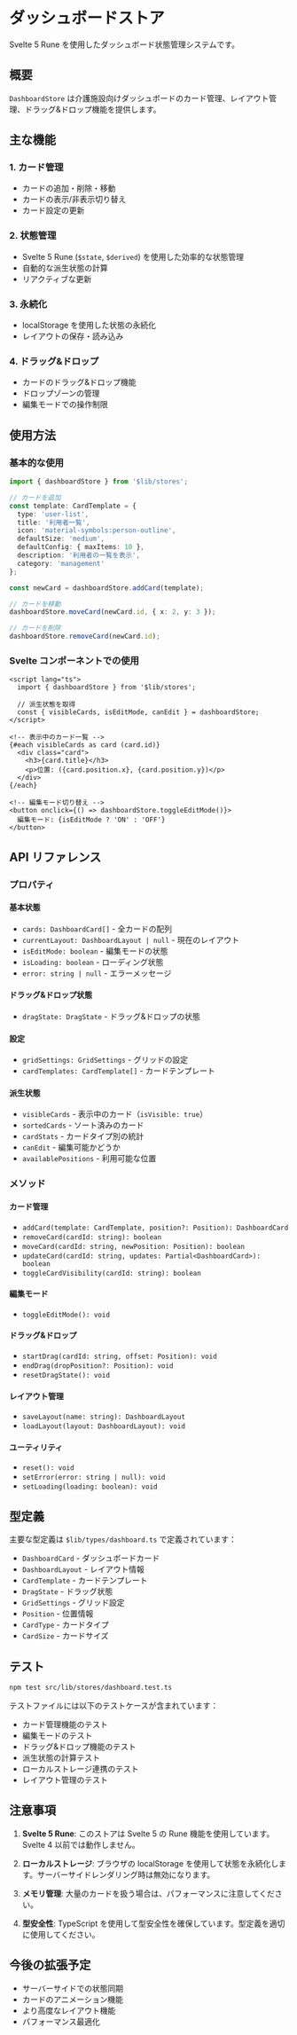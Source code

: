 # ダッシュボードストア

Svelte 5 Rune を使用したダッシュボード状態管理システムです。

## 概要

`DashboardStore` は介護施設向けダッシュボードのカード管理、レイアウト管理、ドラッグ&ドロップ機能を提供します。

## 主な機能

### 1. カード管理
- カードの追加・削除・移動
- カードの表示/非表示切り替え
- カード設定の更新

### 2. 状態管理
- Svelte 5 Rune (`$state`, `$derived`) を使用した効率的な状態管理
- 自動的な派生状態の計算
- リアクティブな更新

### 3. 永続化
- localStorage を使用した状態の永続化
- レイアウトの保存・読み込み

### 4. ドラッグ&ドロップ
- カードのドラッグ&ドロップ機能
- ドロップゾーンの管理
- 編集モードでの操作制限

## 使用方法

### 基本的な使用

```typescript
import { dashboardStore } from '$lib/stores';

// カードを追加
const template: CardTemplate = {
  type: 'user-list',
  title: '利用者一覧',
  icon: 'material-symbols:person-outline',
  defaultSize: 'medium',
  defaultConfig: { maxItems: 10 },
  description: '利用者の一覧を表示',
  category: 'management'
};

const newCard = dashboardStore.addCard(template);

// カードを移動
dashboardStore.moveCard(newCard.id, { x: 2, y: 3 });

// カードを削除
dashboardStore.removeCard(newCard.id);
```

### Svelte コンポーネントでの使用

```svelte
<script lang="ts">
  import { dashboardStore } from '$lib/stores';
  
  // 派生状態を取得
  const { visibleCards, isEditMode, canEdit } = dashboardStore;
</script>

<!-- 表示中のカード一覧 -->
{#each visibleCards as card (card.id)}
  <div class="card">
    <h3>{card.title}</h3>
    <p>位置: ({card.position.x}, {card.position.y})</p>
  </div>
{/each}

<!-- 編集モード切り替え -->
<button onclick={() => dashboardStore.toggleEditMode()}>
  編集モード: {isEditMode ? 'ON' : 'OFF'}
</button>
```

## API リファレンス

### プロパティ

#### 基本状態
- `cards: DashboardCard[]` - 全カードの配列
- `currentLayout: DashboardLayout | null` - 現在のレイアウト
- `isEditMode: boolean` - 編集モードの状態
- `isLoading: boolean` - ローディング状態
- `error: string | null` - エラーメッセージ

#### ドラッグ&ドロップ状態
- `dragState: DragState` - ドラッグ&ドロップの状態

#### 設定
- `gridSettings: GridSettings` - グリッドの設定
- `cardTemplates: CardTemplate[]` - カードテンプレート

#### 派生状態
- `visibleCards` - 表示中のカード（`isVisible: true`）
- `sortedCards` - ソート済みのカード
- `cardStats` - カードタイプ別の統計
- `canEdit` - 編集可能かどうか
- `availablePositions` - 利用可能な位置

### メソッド

#### カード管理
- `addCard(template: CardTemplate, position?: Position): DashboardCard`
- `removeCard(cardId: string): boolean`
- `moveCard(cardId: string, newPosition: Position): boolean`
- `updateCard(cardId: string, updates: Partial<DashboardCard>): boolean`
- `toggleCardVisibility(cardId: string): boolean`

#### 編集モード
- `toggleEditMode(): void`

#### ドラッグ&ドロップ
- `startDrag(cardId: string, offset: Position): void`
- `endDrag(dropPosition?: Position): void`
- `resetDragState(): void`

#### レイアウト管理
- `saveLayout(name: string): DashboardLayout`
- `loadLayout(layout: DashboardLayout): void`

#### ユーティリティ
- `reset(): void`
- `setError(error: string | null): void`
- `setLoading(loading: boolean): void`

## 型定義

主要な型定義は `$lib/types/dashboard.ts` で定義されています：

- `DashboardCard` - ダッシュボードカード
- `DashboardLayout` - レイアウト情報
- `CardTemplate` - カードテンプレート
- `DragState` - ドラッグ状態
- `GridSettings` - グリッド設定
- `Position` - 位置情報
- `CardType` - カードタイプ
- `CardSize` - カードサイズ

## テスト

```bash
npm test src/lib/stores/dashboard.test.ts
```

テストファイルには以下のテストケースが含まれています：

- カード管理機能のテスト
- 編集モードのテスト
- ドラッグ&ドロップ機能のテスト
- 派生状態の計算テスト
- ローカルストレージ連携のテスト
- レイアウト管理のテスト

## 注意事項

1. **Svelte 5 Rune**: このストアは Svelte 5 の Rune 機能を使用しています。Svelte 4 以前では動作しません。

2. **ローカルストレージ**: ブラウザの localStorage を使用して状態を永続化します。サーバーサイドレンダリング時は無効になります。

3. **メモリ管理**: 大量のカードを扱う場合は、パフォーマンスに注意してください。

4. **型安全性**: TypeScript を使用して型安全性を確保しています。型定義を適切に使用してください。

## 今後の拡張予定

- サーバーサイドでの状態同期
- カードのアニメーション機能
- より高度なレイアウト機能
- パフォーマンス最適化